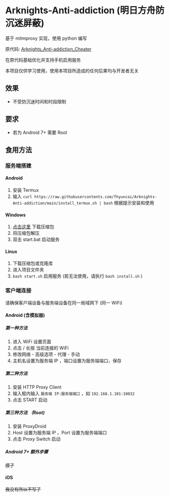 # Arknights-Anti-addiction (明日方舟防沉迷屏蔽)

基于 mitmproxy 实现，使用 python 编写

原代码: [Arknights_Anti-addiction_Cheater](https://github.com/Tao0Lu/Arknights_Anti-addiction_Cheater)

在原代码基础优化并支持手机启用服务

本项目仅供学习使用，使用本项目所造成的任何后果均与开发者无关

## 效果

- 不受防沉迷时间和时段限制

## 要求

- 若为 Android 7+ 需要 Root

## 食用方法

### 服务端搭建

#### Android

1. 安装 Termux
2. 输入 `curl https://raw.githubusercontents.com/fhyuncai/Arknights-Anti-addiction/main/install_termux.sh | bash` 根据提示安装和使用

#### Windows

1. [点击这里](https://github.com/fhyuncai/Arknights-Anti-addiction/archive/refs/heads/main.zip) 下载压缩包
2. 将压缩包解压
3. 双击 start.bat 启动服务

#### Linux

1. 下载压缩包或克隆库
2. 进入项目文件夹
3. `bash start.sh` 启用服务 (若无法使用，请执行 `bash install.sh` )

### 客户端连接

请确保客户端设备与服务端设备在同一局域网下 (同一 WiFi)

#### Android (含模拟器)

##### 第一种方法

1. 进入 WiFi 设置页面
2. 点击 / 长按 当前连接的 WiFi
3. 修改网络 - 高级选项 - 代理 - 手动
4. 主机名设置为服务端 IP ，端口设置为服务端端口，保存

##### 第二种方法

1. 安装 HTTP Proxy Client
2. 输入框内输入 `服务端 IP:服务端端口` ，如 `192.168.1.101:10032`
3. 点击 START 启动

##### 第三种方法 （Root)

1. 安装 ProxyDroid
2. Host 设置为服务端 IP ，Port 设置为服务端端口
3. 点击 Proxy Switch 启动

##### Android 7+ 额外步骤

~~摸了~~

#### iOS

~~我没有所以不写了~~
